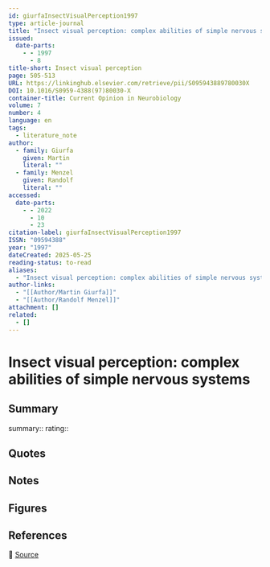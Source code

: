 ```yaml
---
id: giurfaInsectVisualPerception1997
type: article-journal
title: "Insect visual perception: complex abilities of simple nervous systems"
issued:
  date-parts:
    - - 1997
      - 8
title-short: Insect visual perception
page: 505-513
URL: https://linkinghub.elsevier.com/retrieve/pii/S095943889780030X
DOI: 10.1016/S0959-4388(97)80030-X
container-title: Current Opinion in Neurobiology
volume: 7
number: 4
language: en
tags:
  - literature_note
author:
  - family: Giurfa
    given: Martin
    literal: ""
  - family: Menzel
    given: Randolf
    literal: ""
accessed:
  date-parts:
    - - 2022
      - 10
      - 23
citation-label: giurfaInsectVisualPerception1997
ISSN: "09594388"
year: "1997"
dateCreated: 2025-05-25
reading-status: to-read
aliases:
  - "Insect visual perception: complex abilities of simple nervous systems"
author-links:
  - "[[Author/Martin Giurfa]]"
  - "[[Author/Randolf Menzel]]"
attachment: []
related:
  - []
---
```


# Insect visual perception: complex abilities of simple nervous systems

## Summary
summary::
rating::

## Quotes

## Notes

## Figures

## References

🔗 [Source](https://linkinghub.elsevier.com/retrieve/pii/S095943889780030X)

